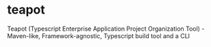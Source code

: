 # teapot
Teapot (Typescript Enterprise Application Project Organization Tool) - Maven-like, Framework-agnostic, Typescript build tool and a CLI
